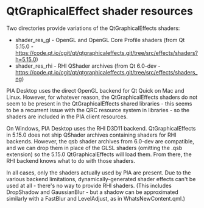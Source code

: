# QtGraphicalEffect shader resources

Two directories provide variations of the QtGraphicalEffects shaders:

* shader_res_gl - OpenGL and OpenGL Core Profile shaders (from Qt 5.15.0 - https://code.qt.io/cgit/qt/qtgraphicaleffects.git/tree/src/effects/shaders?h=5.15.0)
* shader_res_rhi - RHI QShader archives (from Qt 6.0-dev - https://code.qt.io/cgit/qt/qtgraphicaleffects.git/tree/src/effects/shaders_ng)

PIA Desktop uses the direct OpenGL backend for Qt Quick on Mac and Linux.  However, for whatever reason, the QtGraphicalEffects shaders do not seem to be present in the QtGraphicalEffects shared libraries - this seems to be a recurrent issue with the QRC resource system in libraries - so the shaders are included in the PIA client resources.

On Windows, PIA Desktop uses the RHI D3D11 backend.  QtGraphicalEffects in 5.15.0 does not ship QShader archives containing shaders for RHI backends.  However, the qsb shader archives from 6.0-dev are compatible, and we can drop them in place of the GLSL shaders (omitting the .qsb extension) so the 5.15.0 QtGraphicalEffects will load them.  From there, the RHI backend knows what to do with those shaders.

In all cases, only the shaders actually used by PIA are present.  Due to the various backend limitations, dynamically-generated shader effects can't be used at all - there's no way to provide RHI shaders.  (This includes DropShadow and GaussianBlur - but a shadow can be approximated similarly with a FastBlur and LevelAdjust, as in WhatsNewContent.qml.)
